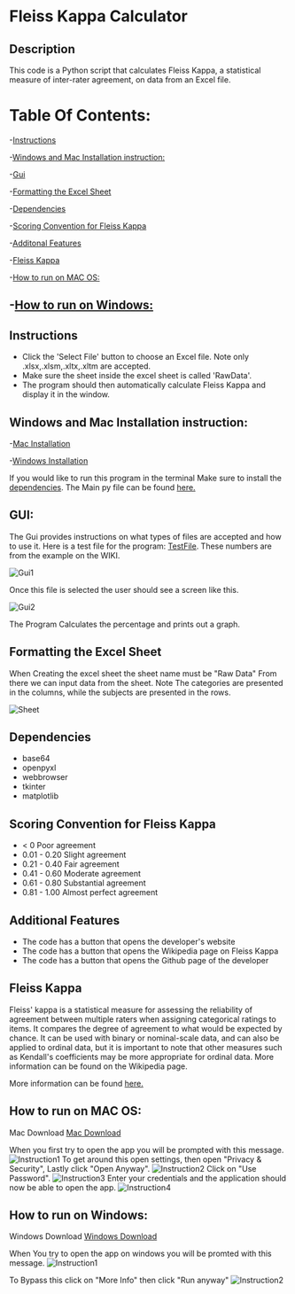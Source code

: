 # Fleiss Kappa Calculator

## Description

This code is a Python script that calculates Fleiss Kappa, a statistical measure of inter-rater agreement, on data from an Excel file.

# Table Of Contents:
-[Instructions](https://github.com/Christian-TechUCM/Fleiss-Kappa#instructions)

-[Windows and Mac Installation instruction:](https://github.com/Christian-TechUCM/Fleiss-Kappa#windows-and-mac-installation-instruction)

-[Gui](https://github.com/Christian-TechUCM/Fleiss-Kappa#gui)

-[Formatting the Excel Sheet](https://github.com/Christian-TechUCM/Fleiss-Kappa#formatting-the-excel-sheet)

-[Dependencies](https://github.com/Christian-TechUCM/Fleiss-Kappa#dependencies)

-[Scoring Convention for Fleiss Kappa](https://github.com/Christian-TechUCM/Fleiss-Kappa#scoring-convention-for-fleiss-kappa)

-[Additonal Features](https://github.com/Christian-TechUCM/Fleiss-Kappa#additional-features)

-[Fleiss Kappa](https://github.com/Christian-TechUCM/Fleiss-Kappa#fleiss-kappa)

-[How to run on MAC OS:](https://github.com/Christian-TechUCM/Fleiss-Kappa#how-to-run-on-mac-os)

-[How to run on Windows:](https://github.com/Christian-TechUCM/Fleiss-Kappa#how-to-run-on-windows)
-


## Instructions

- Click the 'Select File' button to choose an Excel file. Note only .xlsx,.xlsm,.xltx,.xltm are accepted.
- Make sure the sheet inside the excel sheet is called 'RawData'.
- The program should then automatically calculate Fleiss Kappa and display it in the window.

## Windows and Mac Installation instruction:

-[Mac Installation](https://github.com/Christian-TechUCM/Fleiss-Kappa#how-to-run-on-mac-os)

-[Windows Installation](https://github.com/Christian-TechUCM/Fleiss-Kappa#how-to-run-on-mac-os)

If you would like to run this program in the terminal Make sure to install the [dependencies](https://github.com/Christian-TechUCM/Fleiss-Kappa#dependencies). The Main py file can be found [here.](Fleiss'kappa/Windows/Main.py)

## GUI:

The Gui provides instructions on what types of files are accepted and how to use it.
Here is a test file for the program: [TestFile](https://github.com/Christian-TechUCM/Fleiss-Kappa/raw/main/Fleiss'kappa/Assests/TestFiles/TestSheet.xlsx). These numbers are from the example on the WIKI.

![Gui1](Fleiss'kappa/Assests/ScreenShots/App/1.png)

Once this file is selected the user should see a screen like this.

![Gui2](Fleiss'kappa/Assests/ScreenShots/App/2.png)

The Program Calculates the percentage and prints out a graph.

## Formatting the Excel Sheet

When Creating the excel sheet the sheet name must be "Raw Data"
From there we can input data from the sheet.
Note The categories are presented in the columns, while the subjects are presented in the rows.

![Sheet](Fleiss'kappa/Assests/TestFiles/Sheet.png)

## Dependencies

- base64
- openpyxl
- webbrowser
- tkinter
- matplotlib

## Scoring Convention for Fleiss Kappa

- < 0 Poor agreement
- 0.01 - 0.20 Slight agreement
- 0.21 - 0.40 Fair agreement
- 0.41 - 0.60 Moderate agreement
- 0.61 - 0.80 Substantial agreement
- 0.81 - 1.00 Almost perfect agreement

## Additional Features

- The code has a button that opens the developer's website
- The code has a button that opens the Wikipedia page on Fleiss Kappa
- The code has a button that opens the Github page of the developer

## Fleiss Kappa

Fleiss' kappa is a statistical measure for assessing the reliability of agreement between multiple raters when assigning categorical ratings to items. It compares the degree of agreement to what would be expected by chance. It can be used with binary or nominal-scale data, and can also be applied to ordinal data, but it is important to note that other measures such as Kendall's coefficients may be more appropriate for ordinal data. More information can be found on the Wikipedia page.

More information can be found [here.](https://en.wikipedia.org/wiki/Fleiss%27_kappa)

## How to run on MAC OS:

Mac Download
[Mac Download](https://github.com/Christian-TechUCM/Fleiss-Kappa/raw/main/Fleiss'kappa/MacOS/dist/Fleiss'Kappa.zip)

When you first try to open the app you will be prompted with this message.
![Instruction1](Fleiss'kappa/Assests/ScreenShots/Mac/1.png)
To get around this open settings, then open "Privacy & Security", Lastly click "Open Anyway".
![Instruction2](Fleiss'kappa/Assests/ScreenShots/Mac/2.png)
Click on "Use Password".
![Instruction3](Fleiss'kappa/Assests/ScreenShots/Mac/3.png)
Enter your credentials and the application should now be able to open the app.
![Instruction4](Fleiss'kappa/Assests/ScreenShots/Mac/4.png)

## How to run on Windows:

Windows Download
[Windows Download](https://github.com/Christian-TechUCM/Fleiss-Kappa/raw/main/Fleiss'kappa/Windows/output/Fleiss'Kappa.exe)

When You try to open the app on windows you will be promted with this message.
![Instruction1](Fleiss'kappa/Assests/ScreenShots/Win/1.png)

To Bypass this click on "More Info" then click "Run anyway"
![Instruction2](Fleiss'kappa/Assests/ScreenShots/Win/2.png)
